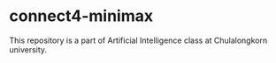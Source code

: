 # connect4-minimax

This repository is a part of Artificial Intelligence class at Chulalongkorn university.
